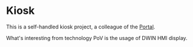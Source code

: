 # Kiosk

This is a self-handled kiosk project, a colleague of the [Portal](https://github.com/litvinov-tabor2022/portal-main).

What's interesting from technology PoV is the usage of DWIN HMI display.
